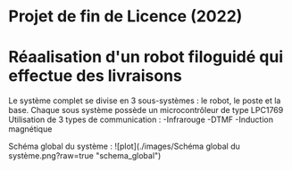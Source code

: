 # Projet de fin de Licence (2022)

# Réaalisation d'un robot filoguidé qui effectue des livraisons

Le système complet se divise en 3 sous-systèmes : le robot, le poste et la base.
Chaque sous système possède un microcontrôleur de type LPC1769
Utilisation de 3 types de communication :
-Infrarouge
-DTMF
-Induction magnétique

Schéma global du système : 
![plot](./images/Schéma global du système.png?raw=true "schema_global")
